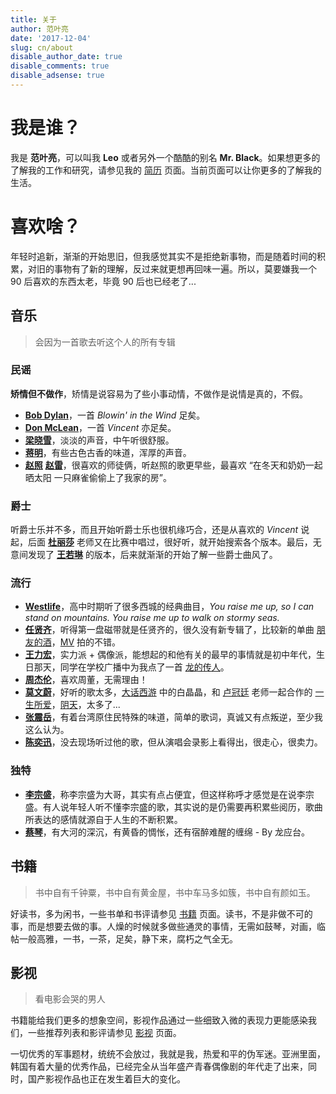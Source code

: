 ```yaml
---
title: 关于
author: 范叶亮
date: '2017-12-04'
slug: cn/about
disable_author_date: true
disable_comments: true
disable_adsense: true
---
```


# 我是谁？

我是 **范叶亮**，可以叫我 **Leo** 或者另外一个酷酷的别名 **Mr. Black**。如果想更多的了解我的工作和研究，请参见我的 [简历](../resume) 页面。当前页面可以让你更多的了解我的生活。

# 喜欢啥？

年轻时追新，渐渐的开始思旧，但我感觉其实不是拒绝新事物，而是随着时间的积累，对旧的事物有了新的理解，反过来就更想再回味一遍。所以，莫要嫌我一个 90 后喜欢的东西太老，毕竟 90 后也已经老了...

## 音乐

> 会因为一首歌去听这个人的所有专辑

### 民谣

**矫情但不做作**，矫情是说容易为了些小事动情，不做作是说情是真的，不假。

- [**Bob Dylan**](https://music.douban.com/musician/100524/)，一首 _Blowin' in the Wind_ 足矣。
- [**Don McLean**](https://music.douban.com/musician/101050/)，一首 _Vincent_ 亦足矣。
- [**梁晓雪**](https://site.douban.com/kulu/)，淡淡的声音，中午听很舒服。
- [**蒋明**](https://site.douban.com/jiangming/room/623845/)，有些古色古香的味道，浑厚的声音。
- [**赵照**](https://site.douban.com/zhaozhao/) [**赵雷**](https://site.douban.com/leizizhao/)，很喜欢的师徒俩，听赵照的歌更早些，最喜欢 “在冬天和奶奶一起晒太阳 一只麻雀偷偷上了我家的房”。

### 爵士

听爵士乐并不多，而且开始听爵士乐也很机缘巧合，还是从喜欢的 _Vincent_ 说起，后面 [**杜丽莎**](https://music.douban.com/musician/105345/) 老师又在比赛中唱过，很好听，就开始搜索各个版本。最后，无意间发现了 [**王若琳**](https://music.douban.com/musician/104596/) 的版本，后来就渐渐的开始了解一些爵士曲风了。

### 流行

- [**Westlife**](https://music.douban.com/musician/103706/)，高中时期听了很多西城的经典曲目，_You raise me up, so I can stand on mountains. You raise me up to walk on stormy seas._
- [**任贤齐**](https://music.douban.com/musician/104467/)，听得第一盘磁带就是任贤齐的，很久没有新专辑了，比较新的单曲 [朋友的酒](https://music.douban.com/subject/26917676/)，[MV](http://v.yinyuetai.com/video/2738122) 拍的不错。
- [**王力宏**](https://music.douban.com/musician/104593/)，实力派 + 偶像派，能想起的和他有关的最早的事情就是初中年代，生日那天，同学在学校广播中为我点了一首 [龙的传人](https://music.douban.com/subject/1472684/)。
- [**周杰伦**](https://music.douban.com/musician/104916/)，喜欢周董，无需理由！
- [**莫文蔚**](https://music.douban.com/musician/104398/)，好听的歌太多，[大话西游](https://movie.douban.com/subject/1292213/) 中的白晶晶，和 [卢冠廷](https://music.douban.com/musician/104354/) 老师一起合作的 [一生所爱](https://music.douban.com/subject/26400669/)，[阴天](https://music.douban.com/subject/4169236/)，太多了...
- [**张震岳**](https://music.douban.com/musician/104859/)，有着台湾原住民特殊的味道，简单的歌词，真诚又有点叛逆，至少我这么认为。
- [**陈奕迅**](https://music.douban.com/musician/103939/)，没去现场听过他的歌，但从演唱会录影上看得出，很走心，很卖力。

### 独特

- [**李宗盛**](https://music.douban.com/musician/104294/)，称李宗盛为大哥，其实有点占便宜，但这样称呼才感觉是在说李宗盛。有人说年轻人听不懂李宗盛的歌，其实说的是仍需要再积累些阅历，歌曲所表达的感情就源自于人生的不断积累。
- [**蔡琴**](https://music.douban.com/musician/103876/)，有大河的深沉，有黄昏的惆怅，还有宿醉难醒的缠绵 - By 龙应台。

## 书籍

> 书中自有千钟粟，书中自有黄金屋，书中车马多如簇，书中自有颜如玉。

好读书，多为闲书，一些书单和书评请参见 [书籍](../books/) 页面。读书，不是非做不可的事，而是想要去做的事。人燥的时候就多做些通灵的事情，无需如鼓琴，对画，临帖一般高雅，一书，一茶，足矣，静下来，腐朽之气全无。

## 影视

> 看电影会哭的男人

书籍能给我们更多的想象空间，影视作品通过一些细致入微的表现力更能感染我们，一些推荐列表和影评请参见 [影视](../movies/) 页面。

一切优秀的军事题材，统统不会放过，我就是我，热爱和平的伪军迷。亚洲里面，韩国有着大量的优秀作品，已经完全从当年盛产青春偶像剧的年代走了出来，同时，国产影视作品也正在发生着巨大的变化。
